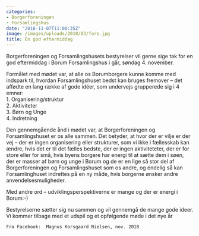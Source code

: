 ```yaml
---
categories:
- Borgerforeningen
- Forsamlingshus
date: "2018-11-07T11:00:35Z"
image: /images/uploads/2018/03/fors.jpg
title: En god eftermiddag
---
```


Borgerforeningen og Forsamlingshusets bestyrelser vil gerne sige tak for en god eftermiddag i Borum Forsamlingshus i går, søndag 4. november.

Formålet med mødet var, at alle os Borumborgere kunne komme med indspark til, hvordan Forsamlingshuset bedst kan bruges fremover – det affødte en lang række af gode idéer, som undervejs grupperede sig i 4 emner:  
1\. Organisering/struktur  
2\. Aktiviteter  
3\. Børn og Unge  
4\. Indretning

Den gennemgående ånd i mødet var, at Borgerforeningen og Forsamlingshuset er os alle sammen. Det betyder, at hvor der er vilje er der vej – der er ingen organisering eller strukturer, som vi ikke i fællesskab kan ændre, hvis det er til det fælles bedste, der er ingen aktiviteteter, der er for store eller for små, hvis byens borgere har energi til at sætte dem i søen, der er masser af børn og unge i Borum og de er en lige så stor del af Borgerforeningen og Forsamlingshuset som os andre, og endelig så kan Forsamlinghuset indrettes på en ny måde, hvis borgerne ønsker andre anvendelsesmuligheder.

Med andre ord – udviklingsperspektiverne er mange og der er energi i Borum:-)

Bestyrelserne sætter sig nu sammen og vil gennemgå de mange gode ideer. Vi kommer tilbage med et udspil og et opfølgende møde i det nye år

```
Fra Facebook:  Magnus Korsgaard Nielsen, nov. 2018
```